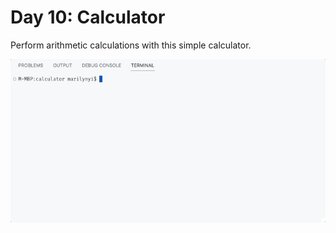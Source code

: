 # Day 10: Calculator

Perform arithmetic calculations with this simple calculator.

<img src="https://github.com/marilynyi/100-days-of-code-python/blob/main/days-01-10/day-10/calculator/demo.gif">